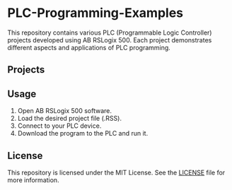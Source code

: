 # PLC-Programming-Examples

This repository contains various PLC (Programmable Logic Controller) projects developed using AB RSLogix 500. Each project demonstrates different aspects and applications of PLC programming.

## Projects


## Usage

1. Open AB RSLogix 500 software.
2. Load the desired project file (.RSS).
3. Connect to your PLC device.
4. Download the program to the PLC and run it.

## License

This repository is licensed under the MIT License. See the [LICENSE](LICENSE) file for more information.


